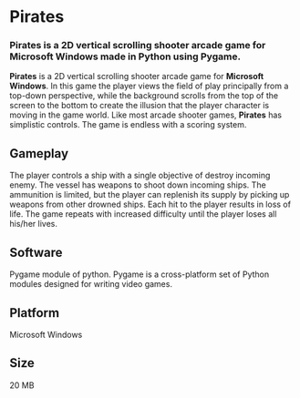 # Pirates

### **Pirates** is a 2D vertical scrolling shooter arcade game for Microsoft Windows made in Python using Pygame.

**Pirates** is a 2D vertical scrolling shooter arcade game for **Microsoft Windows**. In this game the player views the field of play principally from a top-down perspective, while the background scrolls from the top of the screen to the bottom to create the illusion that the player character is moving in the game world. Like most arcade shooter games, **Pirates** has simplistic controls. The game is endless with a scoring system.

## Gameplay
The player controls a ship with a single objective of destroy incoming enemy. The vessel has weapons to shoot down incoming ships. The ammunition is limited, but the player can replenish its supply by picking up weapons from other drowned ships. Each hit to the player results in loss of life. The game repeats with increased difficulty until the player loses all his/her lives.

## Software
Pygame module of python. 
Pygame is a cross-platform set of Python modules designed for writing video games.

## Platform
Microsoft Windows

## Size
20 MB
